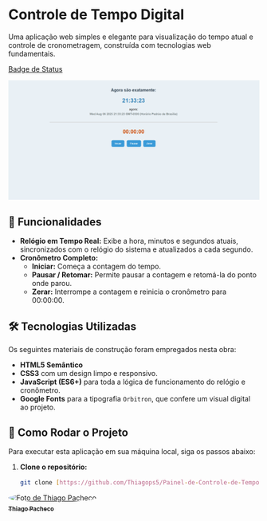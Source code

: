 # Controle de Tempo Digital

Uma aplicação web simples e elegante para visualização do tempo atual e controle de cronometragem, construída com tecnologias web fundamentais.

[Badge de Status]([https://web-21052025.vercel.app/])


<a href="demonstração.mp4" title="Clique para ver o vídeo">
  <img src="capa-video.png" alt="Demonstração do Projeto Fusca" style="max-width:100%;">
</a>

## :wrench: Funcionalidades

* **Relógio em Tempo Real:** Exibe a hora, minutos e segundos atuais, sincronizados com o relógio do sistema e atualizados a cada segundo.
* **Cronômetro Completo:**
    * **Iniciar:** Começa a contagem do tempo.
    * **Pausar / Retomar:** Permite pausar a contagem e retomá-la do ponto onde parou.
    * **Zerar:** Interrompe a contagem e reinicia o cronômetro para 00:00:00.

## :hammer_and_wrench: Tecnologias Utilizadas

Os seguintes materiais de construção foram empregados nesta obra:
* **HTML5 Semântico**
* **CSS3** com um design limpo e responsivo.
* **JavaScript (ES6+)** para toda a lógica de funcionamento do relógio e cronômetro.
* **Google Fonts** para a tipografia `Orbitron`, que confere um visual digital ao projeto.

## :construction_worker: Como Rodar o Projeto

Para executar esta aplicação em sua máquina local, siga os passos abaixo:

1. **Clone o repositório:**
   ```bash
   git clone [https://github.com/Thiagops5/Painel-de-Controle-de-Tempo.git](https://github.com/Thiagops5/Painel-de-Controle-de-Tempo.git)

<a href="https://www.google.com/search?q=https://github.com/thiagops5">
<img style="border-radius: 50%;" src="https://media.licdn.com/dms/image/v2/D4D03AQFkuUn9b9U3wg/profile-displayphoto-shrink_200_200/B4DZZVW1YvHwAc-/0/1745188772421?e=1757548800&v=beta&t=vgs7_2p9d4cRFCg5recEG8xAziAPLf3M7Uipf1a5ul4" width="100px;" alt="Foto de Thiago Pacheco"/>
<br />
<sub><b>Thiago Pacheco</b></sub></a> <a href="https://www.linkedin.com/in/thiago-pacheco-tech/" title="LinkedIn"></a>
<br />
